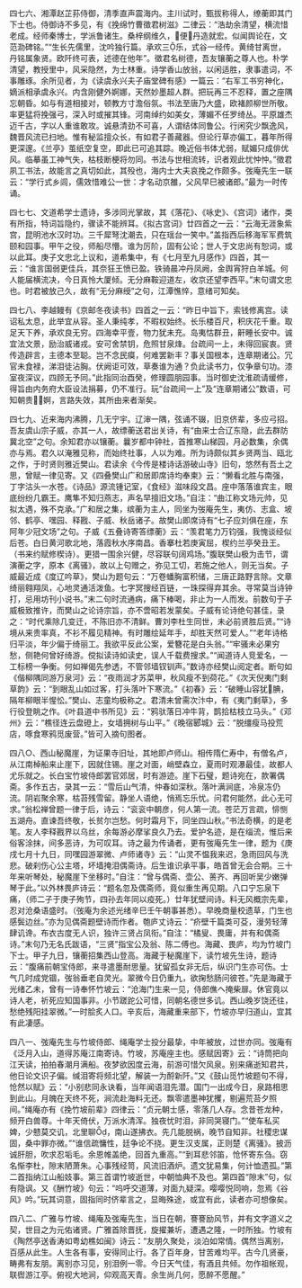 <!-- { "loadSidebar": true } -->
四七六、湘潭赵芷荪侍御，清季直声震海内。主川试时，甄拔称得人，缭蘅即其门下士也。侍御诗不多见，有《挽绵竹曹徵君树滋》二律云：“浩劫余清望，横流惜老成。经师秦博士，学派鲁诸生。桑梓纲维久，便丹造就宏。似闻舆论在，文范泐碑铭。”“生长先儒里，沈吟独行篇。承欢三乐，式谷一经传。黄绮甘离世，丹铭属象贤。欧阡终可表，述德在他年”。徵君名树德，吾友镶蘅之尊人也。朴学清望，教授里中，风采隐然，为士林重。诗学香山放翁，以闲适胜，隶事遣词，不事雕琢。余所见者，为《读虞永兴夫子庙堂碑有感》一篇云：“右军工书穷神化，嫡派相承虞永兴。内含刚健外婀娜，天然妙墨超人群。把玩再三不忍释，置之座隅忘朝昏。如与有道相接对，顿教方寸澹俗氛。书法至唐乃大盛，欧褚颜柳世所敬。率更猛将挽强弓，深入时或摧其锋。河南绰约如美女，薄媚不任罗绮丛。平原雄杰迈千古，字以人重谁敢攻。诚悬清劲不可喜，人谓结体同鲁公。行闲究少飘逸风，魏晋风流已扫地。惟有秘监擅众长，有如君子善藏器。但论行草亦偏工，暮年所得更深邃。《兰亭》茧纸空复空，即此已可追其踪。晚近俗书体尤弱，赋媚只成俳优风。临摹虽工神气失，枯枝断梗将勿同。书法与世相流转，识者观此忧忡忡。”徵君夙工书法，故能言之真切如此，其殁也，海内士大夫哀挽之作颇多。弢庵先生一联云：“学行式乡闾，儒效惜难公一世：才名动京雒，父风早巳被诸郎。”最为一时传诵。

四七七、文道希学士遗诗，多涉同光掌故，其《落花》、《咏史》、《宫词》诸作，类有所指，特词旨隐约，骤读不能辨耳。《拟古宫词》廿四首之一云：“云海无涯象紫宫，昆明池水汉时功。三千犀弩沈潮去，只在瑶台一笑中。”盖指西后移海军军费筑颐和园事。甲午之役，师船尽懵。谁为厉阶，固有公论；世人于文忠尚有恕词，或以此耳。庚子文忠北上议和，道希集中，有《七月至九月感作》四首，其一云：“谁言国弱更佳兵，其奈狂王愤已盈。铁骑晨冲丹凤阙，金舆宵狩白羊城。何人能届横流决，今日真怜大厦倾。无分麻鞍迎道左，收京还望李西平。”末句谓文忠也。时君被放己久，故有“无分麻绶”之句，江潭憔悴，意绪可知矣。

四七八、李越鳗有《京邮冬夜读书》四首之一云：“昨日中旨下，索钱修离宫。读诏私太息，此举宜从容。圣人秉纯孝，不暇权始终。长乐楼百尺，积庆花千重。取足天下养，承欢良无穷。四海幸平壹，物力犹未充。岛夷怙群丑，鼾睡长安中。诚宜法文景，励治威诸戎。安可舍禁钥，危照甘泉烽。台疏间一上，未得回宸衷。贤传造辟言，主德本至聪。岂不念民瘼，何难罢新丰？事关国根本，连章期诸公。冗官未食禄，涕泪徒沾胸。伏阙讵可效，草奏谁为通？负此读书力，仅争章句功。漆室夜深议，四顾无予同。”此指同治酉癸，修理圆朋园事。当时御史沈淮疏请缓修，得旨由内务府大臣设法捐募，仍不准行。玩“台疏间一上”及“连章期诸公”数语，可知朝贵婀，言路失效，其所由来者渐矣。

四七九、近来海内沸腾，几无宁宇。辽渖一隅，弦诵不辍，旧京侪辈，多应弓招。吾友虞山宗子威，亦其一人，故缥蘅送君出关诗，有“由来士合辽东隐，此去群防冀北空”之句。余知君亦以镶蘅。曩岁都中钟社，首推寒山梯园，月必数集，余偶亦与焉。君久以淹雅见称，而始终社事，人以为难。所为诗颇似其乡贤两当、瓯北之作，于时贤则雅近樊山。君读余《今传是楼诗话游破山寺》旧句，悠然有吾土之思，曾赋一律见寄。又《四叠樊山广和居即席诗均奉柬》云：“懒看北胜与南强，丁字沽头一水苍。《诗品》源流锺记室，《食经》滋味段文昌。座中落落谁宾主，眼底纷纷几霸王。鹰隼不知归燕志，声名早擅旧文场。”自注：“曲江称文场元帅，见拟太遇，殊不克承。”广和居之集，缤蘅为主人，同坐为弢庵先生，夷仿、志盒、坡邻、鹤亭、嘿园、释戡、子威、秋岳诸子。故樊山即席诗有“七子应刘俱在座，东阿年少冠文场”之句。子威《五叠诗寄答缥蘅》云：“羡君笔力万钧强，我愧谈经似后苍。白日黄河歌北地，落霞秋水序南昌。香搴杜若庚寅屈，楔约兰亭癸丑王。（书来约赋修楔诗）。更猎一围余兴健，尽容联句阔鸡场。”腹联樊山极为击节，谓演蘅之字，原本《离骚》，故以上句赠之，弥见工切，若施之他人，则无当矣。子威最近成《度辽吟草》，樊山为题句云：“万卷蟠胸富积储，三唐正路野言除。文章绮丽翱翔凤，心地灵通活泼鱼。七字冥搜经百链，一珠探得弃其余。寻常莫当诗钟打，忌用坊刊小说书。”末二句时流通病，痛下棒喝，非止为一人而发。前数句于子威极致推许，而樊山之论诗宗旨，亦不啻昭若发蒙矣。子威有论诗绝句甚佳，录之：“时代乘除几变迁，不陈旧亦不清鲜。曹刘李杜生同世，未必前贤胜后贤。”“诗境从来贵率真，不衫不履见精神。有时雕绘延年手，却胜天然可爱人。”“老年诗格归平淡，年少偏于绮丽工。我欲平反此公案，爱簪花是白头翁。”“牢骚未必果穷愁，侧艳何曾好绮游。傥拟读诗如读史，误人千载费搜求。”“闻道诗人竞爱名，一工标榜一争衡。何如禅偈先参透，不管邻墙钗钏声。”数诗亦经樊山阅定者。断句如《偕柳隅同游万泉河》云：“夜雨润才苏菜甲，秋风瘦不到荷花。”《次天倪夷门剩草韵》云：“到眼乱山如过客，打头落叶下寒流。”《初春》云：“破睡山容犹腆，隔年柳眼半惺忪。”樊山、志童均极称之。君清未曾需次汴中，有《夷门剩草》，多行役登眺之作。《叶县道中书所见》云：“鸦驮落日冲牛背，鹊拾枯枝立马头。”《邓州》云：“樵径连云盘磴上，女墙拥树与山平。”《晚宿郾城》云：“脱缰瘦马投荒店，啄食寒鸦觅废营。”皆可入摘句图者。

四八○、西山秘魔崖，为证果寺旧址，其地即卢师山。相传隋仁寿中，有僧名卢，从江南棹船来止崖下，因就住锡。崖之对面，峭壁森立，夏雨时观瀑最佳，故都人尤乐就之。长白宝竹坡侍郎罢官郊居，时有游迹。崖下石璧，题诗宛在，款署偶斋。多作五古，录其一云：“雪后山气清，仲春如深秋。落叶满涧底，冷泉冻仍流。阴岩聚余寒，枯苔残雪留。静坐人语绝，悄焉忘乐忧。问君何能然，此心无可求。”翁松禅曾题一律于后，诗云：“衮衮中朝彦，何人第一流。苍茫万言疏，悱恻五湖舟。直谏吾终敬，长贫尔岂愁。何时霜月下，同坐四山秋。”书法奇横，的是老笔。友人李释戡界以乌丝，余每游必摩挲良久乃去。爱护名迹，是在缁流，惟后来俗客涂抹，间多恶诗，为可叹耳。诗之最为传诵者，更有弢庵先生一律，题为《庚戌七月十九日，同嘿园游翠微、卢师诸寺》云：“山灵不愠我来迟，急雨回风与洗悲。破刹伤心公主塔，坏墙掩泪偶斋诗。后生谁识承平事，皓首曾无会合期。三十年来听琴处，秘魔崖下坐移时。”自注：“曾与偶斋、壶公、蒉齐、再回听吴少嫩弹琴于此。”以外林畏庐诗云：“题名忽及偶斋师，竟似重生再见期。八口宁忘泉下痛，（师二子于庚子殉节，四孙去年同以疫死。）廿年犹壁间诗。料无风概宗先辈，忍对沧桑语盛时。（弢庵为余述光绪辛巳壬午朝事甚悉）。早晚商量校遗草，门生也感鬓边丝。”亦为见偶斋题壁诗而作者。匏庐丈诗云：“疥壁千篇类可芟，漫劳轻薄肆讥谗。布衣古度无人识，独许三贤占凤衔。”自注：“橘叟、畏庸，并有和偶斋诗。”末句乃无名氏跋语，“三贤”指宝公及翁、陈二傅也。海藏、畏庐，均为竹坡门下士。甲子九日，镶蘅招集西山登高。海藏于秘魔崖下，读竹坡先生诗，题诗云：“腹痛前朝宝侍郎，来寻遣墨耐思量。犹留孤女非无后，纵识门生亦可伤。士气几时成党锢，弢翁垂老自灵光。翠微今日仍重九，欲掬愁肠问彼苍。”先是海藏于光绪乙未，曾有一诗奉怀竹坡云：“沧海门生来一见，侍郎僬ヘ掩柴扉。休官竟以诗人老，祈死应知国事非。小节蹉跎公可惜，同朝名德世多讥。西山晚岁饶还往，愁绝残阳挂翠微。”一时脍炙人口。辛亥后，海藏重来部下，竹坡亦早归道山，宜其有此凄感。

四八一、弢庵先生与竹坡侍郎、绳庵学士投分最挚，中年被放，过世亦同。弢庵有《泛月入山，道得苏庵江南寄诗。竹坡，苏庵座主也。感赋因寄》云：“诗筒把向江天读，拍拍春潮月满船。夜梦欲因度云海，前游可惜欠风泉。别来痛逝知君共，他日论文识子偏。缄泪寄将频北望，解装一为酹新阡。”又《鼓山觅竹坡题句不得，怆然以赋》云：“小别悲同永诀看，当年闻语泪先潜。国门一出成今日，泉路相思到此山。月魄在天终不死，涧流赴海料无还。飘零遣墨神犹攫，剔遍荒苔夕照间。”绳庵亦有《挽竹坡前辈》四律云：“贞元朝士感，零落几人存。念昔苍龙种，频开白兽尊。十年天倚伏，万派水清浑。独夜忧时泪，非同哭寝门。”“使车私买婢，少戆莫交讥，北里聊，南山遂拂衣。先几能脱祸，晚节自知非。社稷忠谋固，桑中罪亦微。”“谁信疏慵性，廷争论不挠。更生汉支属，正则楚《离骚》。披沥诚肝胆，吹求忍垢毛。余恩帷盖绝，回首九重高。”“到耳悲邻笛，怆怀寄东刍。窃名惭李杜，隙末陋萧朱。心事残经笥，风流旧酒炉。遗文犹易集，何计恤遗孤。”第二首指纳江山船妓事。第三首谓竹坡逝世，中朝恤典不及也。第四首“隙末”句，似有隐讽。又《酬竹坡》句云：“呜呼交道薄，对面九疑深。嘤嘤悦同响，忽焉《谷风》吟。”玩其词意，固指同时侪辈言之，显晦殊途，或宜有此，读者亦可想像矣。

四八二、广雅与竹坡、绳庵及弢庵先生，当日在朝，謇謇励风节，并有文字道义之契，世目之为元佑诸贤。广雅首除晋抚，旋擢兼圻，遭遇之隆，一时所独。竹坡有《陶然亭送香涛如粤幼樵如闽》诗云：“友朋久聚处，淡泊如常情。偶然当离别，百感从此生。人生各有事，安得同止行。各了百年身，甘苦难均平。古今几贤豪，畴弗有友朋。离别亦习见，别泪例一零。今日天气佳，有酒且共倾。勿作祖帐观，联辔游江亭。俯视大地涧，仰观高天青。余生尚几何，愿醉不愿醒。”

